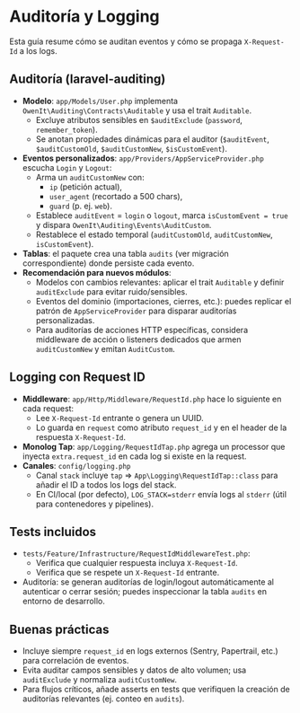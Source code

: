 # Auditoría y Logging

Esta guía resume cómo se auditan eventos y cómo se propaga `X-Request-Id` a los logs.

## Auditoría (laravel-auditing)

- **Modelo**: `app/Models/User.php` implementa `OwenIt\Auditing\Contracts\Auditable` y usa el trait `Auditable`.
    - Excluye atributos sensibles en `$auditExclude` (`password`, `remember_token`).
    - Se anotan propiedades dinámicas para el auditor (`$auditEvent`, `$auditCustomOld`, `$auditCustomNew`, `$isCustomEvent`).
- **Eventos personalizados**: `app/Providers/AppServiceProvider.php` escucha `Login` y `Logout`:
    - Arma un `auditCustomNew` con:
        - `ip` (petición actual),
        - `user_agent` (recortado a 500 chars),
        - `guard` (p. ej. `web`).
    - Establece `auditEvent` = `login` o `logout`, marca `isCustomEvent = true` y dispara `OwenIt\Auditing\Events\AuditCustom`.
    - Restablece el estado temporal (`auditCustomOld`, `auditCustomNew`, `isCustomEvent`).
- **Tablas**: el paquete crea una tabla `audits` (ver migración correspondiente) donde persiste cada evento.
- **Recomendación para nuevos módulos**:
    - Modelos con cambios relevantes: aplicar el trait `Auditable` y definir `auditExclude` para evitar ruido/sensibles.
    - Eventos del dominio (importaciones, cierres, etc.): puedes replicar el patrón de `AppServiceProvider` para disparar auditorías personalizadas.
    - Para auditorías de acciones HTTP específicas, considera middleware de acción o listeners dedicados que armen `auditCustomNew` y emitan `AuditCustom`.

## Logging con Request ID

- **Middleware**: `app/Http/Middleware/RequestId.php` hace lo siguiente en cada request:
    - Lee `X-Request-Id` entrante o genera un UUID.
    - Lo guarda en `request` como atributo `request_id` y en el header de la respuesta `X-Request-Id`.
- **Monolog Tap**: `app/Logging/RequestIdTap.php` agrega un processor que inyecta `extra.request_id` en cada log si existe en la request.
- **Canales**: `config/logging.php`
    - Canal `stack` incluye `tap` => `App\Logging\RequestIdTap::class` para añadir el ID a todos los logs del stack.
    - En CI/local (por defecto), `LOG_STACK=stderr` envía logs al `stderr` (útil para contenedores y pipelines).

## Tests incluidos

- `tests/Feature/Infrastructure/RequestIdMiddlewareTest.php`:
    - Verifica que cualquier respuesta incluya `X-Request-Id`.
    - Verifica que se respete un `X-Request-Id` entrante.
- Auditoría: se generan auditorías de login/logout automáticamente al autenticar o cerrar sesión; puedes inspeccionar la tabla `audits` en entorno de desarrollo.

## Buenas prácticas

- Incluye siempre `request_id` en logs externos (Sentry, Papertrail, etc.) para correlación de eventos.
- Evita auditar campos sensibles y datos de alto volumen; usa `auditExclude` y normaliza `auditCustomNew`.
- Para flujos críticos, añade asserts en tests que verifiquen la creación de auditorías relevantes (ej. conteo en `audits`).
